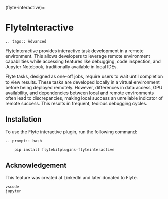 (flyte-interactive)=

# FlyteInteractive

```{eval-rst}
.. tags:: Advanced
```


FlyteInteractive provides interactive task development in a remote environment. This allows developers to leverage remote environment capabilities while accessing features like debugging, code inspection, and Jupyter Notebook, traditionally available in local IDEs.


Flyte tasks, designed as one-off jobs, require users to wait until completion to view results. These tasks are developed locally in a virtual environment before being deployed remotely. However, differences in data access, GPU availability, and dependencies between local and remote environments often lead to discrepancies, making local success an unreliable indicator of remote success. This results in frequent, tedious debugging cycles.



## Installation

To use the Flyte interactive plugin, run the following command:

```{eval-rst}
.. prompt:: bash

    pip install flytekitplugins-flyteinteractive
```


## Acknowledgement

This feature was created at LinkedIn and later donated to Flyte.

```{auto-examples-toc}
vscode
jupyter
```
